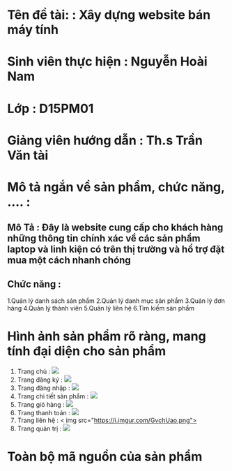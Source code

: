 # Tên đề tài:  : Xây dựng website bán máy tính
# Sinh viên thực hiện : Nguyễn Hoài Nam
# Lớp : D15PM01
# Giảng viên hướng dẫn : Th.s Trần Văn tài
# Mô tả ngắn về sản phẩm, chức năng, …. :
## Mô Tả : Đây là website cung cấp cho khách hàng những thông tin chính xác về các sản phẩm laptop và linh kiện có trên thị trường và hổ trợ đặt mua một cách nhanh chóng
## Chức năng : 
1.Quản lý danh sách sản phẩm
2.Quản lý danh mục sản phẩm
3.Quản lý đơn hàng
4.Quản lý thành viên
5.Quản lý liên hệ
6.Tìm kiếm sản phẩm
# Hình ảnh sản phẩm rõ ràng, mang tính đại diện cho sản phẩm
1. Trang chủ : <img src="https://i.imgur.com/XVM63s1.png">
2. Trang đăng ký : <img src="https://i.imgur.com/5PHlgcU.png">
3. Trang đăng nhập : <img src="https://i.imgur.com/NIwp6PG.png">
4. Trang chi tiết sản phẩm : <img src="https://i.imgur.com/ZkIahKM.png">
5. Trang giỏ hàng : <img src="https://i.imgur.com/9d9NA68.png">
6. Trang thanh toán : <img src="https://i.imgur.com/FLQeyla.png">
7. Trang liên hệ : < img src="https://i.imgur.com/GvchUao.png">
8. Trang quản trị : <img src="https://i.imgur.com/fwpE1Jg.png">
# Toàn bộ mã nguồn của sản phẩm